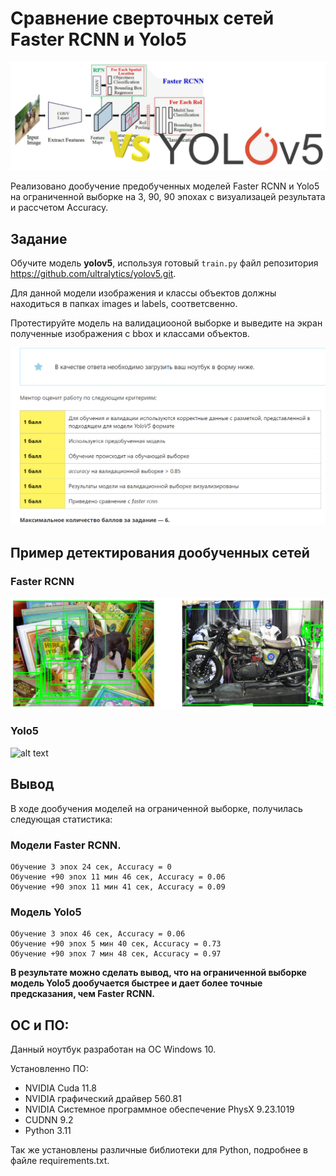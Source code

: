 # Сравнение сверточных сетей Faster RCNN и Yolo5
![alt text](Nets-1.PNG)

Реализовано дообучение предобученных моделей Faster RCNN и Yolo5 на ограниченной выборке на 3, 90, 90 эпохах с визуализацей результата и рассчетом Accuracy.

## Задание
Обучите модель **yolov5**,  используя готовый `train.py` файл репозитория https://github.com/ultralytics/yolov5.git.

Для данной модели изображения и классы объектов должны находиться в папках images и labels, соответсвенно.

Протестируйте модель на валидациооной выборке и выведите на экран полученные изображения с bbox и классами объектов.

![alt text](image.png)

## Пример детектирования дообученных сетей
### Faster RCNN
![alt text](image-2.png)
### Yolo5
![alt text](image-1.png)

## Вывод
В ходе дообучения моделей на ограниченной выборке, получилась следующая статистика:
    
### Модели Faster RCNN.
    Обучение 3 эпох 24 сек, Accuracy = 0
    Обучение +90 эпох 11 мин 46 сек, Accuracy = 0.06
    Обучение +90 эпох 11 мин 41 сек, Accuracy = 0.09

### Модель Yolo5
    Обучение 3 эпох 46 сек, Accuracy = 0.06
    Обучение +90 эпох 5 мин 40 сек, Accuracy = 0.73
    Обучение +90 эпох 7 мин 48 сек, Accuracy = 0.97

**В результате можно сделать вывод, что на ограниченной выборке модель Yolo5 дообучается быстрее и дает более точные предсказания, чем Faster RCNN.**


## ОС и ПО:
Данный ноутбук разработан на ОС Windows 10.

Установленно ПО:
- NVIDIA Cuda 11.8
- NVIDIA графический драйвер 560.81
- NVIDIA Системное программное обеспечение PhysX 9.23.1019
- CUDNN 9.2
- Python 3.11

Так же установлены различные библиотеки для Python, подробнее в файле requirements.txt.
